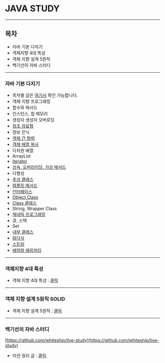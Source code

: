 # JAVA STUDY
----
## 목차

- 자바 기본 다지기
- 객체지향 4대 특성
- 객체 지향 설계 5원칙
- 백기선의 자바 스터디

----
### 자바 기본 다지기

- 목차별 글은 [여기서](https://www.notion.so/7921a69676f04fd3a0c8b1973662efbd?v=f8557a056b284a05bced3a7d53b621f8)
확인 가능합니다.
- 객체 지향 프로그래밍
- 함수와 메서드
- 인스턴스, 힙 메모리
- 생성자 생성자 오버로딩
- [참조 자료형](https://github.com/yhh1056/javaStudy/tree/master/studyJava/src/referenceDatatype)
- 정보 은닉
- [객체 간 협력](https://github.com/yhh1056/javaStudy/tree/master/studyJava/src/objectCooperation)
- [객체 배열 복사](https://github.com/yhh1056/javaStudy/tree/master/studyJava/src)
- 다차원 배열
- ArrayList
- [Iterator](https://github.com/yhh1056/javaStudy/tree/master/studyJava/src/arraylistPra)
- [상속, 오버라이딩, 가상 메서드](https://github.com/yhh1056/javaStudy/tree/master/studyJava/src/inheritence)
- 다형성
- [추상 클래스](https://github.com/yhh1056/javaStudy/tree/master/studyJava/src/abstractPra)
- [템플릿 메서드](https://github.com/yhh1056/javaStudy/tree/master/studyJava/src/templetMehodPra)
- [인터페이스](https://github.com/yhh1056/javaStudy/tree/master/studyJava/src/interfacePra)
- [Object Class](https://github.com/yhh1056/javaStudy/tree/master/studyJava/src/ObjectPra)
- [Class 클래스](https://github.com/yhh1056/javaStudy/tree/master/studyJava/src/classPra)
- String, Wrapper Class
- [제네릭 프로그래밍](https://github.com/yhh1056/javaStudy/tree/master/studyJava/src/genericPra)
- 큐, 스택
- Set
- [내부 클래스](https://github.com/yhh1056/javaStudy/tree/master/studyJava/src/innerClassPra)
- [람다식](https://github.com/yhh1056/javaStudy/tree/master/studyJava/src/lamdaPra)
- [스트림](https://github.com/yhh1056/javaStudy/tree/master/studyJava/src/streamPra)
- [예외와 예외처리](https://github.com/yhh1056/javaStudy/tree/master/studyJava/src/exeptionPra) 

---
### 객체지향 4대 특성

- 객체 지향 4대 특성 : [클릭](https://www.notion.so/4-f364b72c0f2e49e8b37b4dc401298a9c)

---

### 객체 지향 설계 5원칙 SOLID

- 객체 지향 설계 5원칙 : [클릭](https://www.notion.so/5-SOLID-4c7c861d9c6d4a678912e4bcc86f3f0e)

---

### 백기선의 자바 스터디

[https://github.com/whiteship/live-study](https://github.com/whiteship/live-study)

- 미션 정리 글 : [클릭](https://www.notion.so/aeno/d5488a2716b341ddbefdd2f8c1d3bee5?v=bcca2db39dfc4d74a603c76772e45313)
